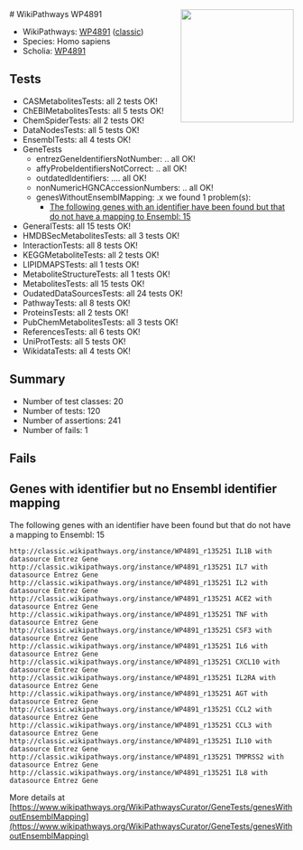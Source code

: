 <img style="float: right; width: 200px" src="https://upload.wikimedia.org/wikipedia/commons/thumb/8/83/Wplogo_with_text_500.png/640px-Wplogo_with_text_500.png" />
# WikiPathways WP4891

* WikiPathways: [WP4891](https://wikipathways.org/pathways/WP4891) ([classic](https://classic.wikipathways.org/instance/WP4891))
* Species: Homo sapiens
* Scholia: [WP4891](https://scholia.toolforge.org/wikipathways/WP4891)
## Tests
* CASMetabolitesTests: all 2 tests OK!
* ChEBIMetabolitesTests: all 5 tests OK!
* ChemSpiderTests: all 2 tests OK!
* DataNodesTests: all 5 tests OK!
* EnsemblTests: all 4 tests OK!
* GeneTests
    * entrezGeneIdentifiersNotNumber: .. all OK!
    * affyProbeIdentifiersNotCorrect: .. all OK!
    * outdatedIdentifiers: .... all OK!
    * nonNumericHGNCAccessionNumbers: .. all OK!
    * genesWithoutEnsemblMapping: .x we found 1 problem(s):
        * [The following genes with an identifier have been found but that do not have a mapping to Ensembl: 15](#c4e54312)
* GeneralTests: all 15 tests OK!
* HMDBSecMetabolitesTests: all 3 tests OK!
* InteractionTests: all 8 tests OK!
* KEGGMetaboliteTests: all 2 tests OK!
* LIPIDMAPSTests: all 1 tests OK!
* MetaboliteStructureTests: all 1 tests OK!
* MetabolitesTests: all 15 tests OK!
* OudatedDataSourcesTests: all 24 tests OK!
* PathwayTests: all 8 tests OK!
* ProteinsTests: all 2 tests OK!
* PubChemMetabolitesTests: all 3 tests OK!
* ReferencesTests: all 6 tests OK!
* UniProtTests: all 5 tests OK!
* WikidataTests: all 4 tests OK!


## Summary

* Number of test classes: 20
* Number of tests: 120
* Number of assertions: 241
* Number of fails: 1

## Fails

<a name="c4e54312" />

## Genes with identifier but no Ensembl identifier mapping

The following genes with an identifier have been found but that do not have a mapping to Ensembl: 15
```
http://classic.wikipathways.org/instance/WP4891_r135251 IL1B with datasource Entrez Gene
http://classic.wikipathways.org/instance/WP4891_r135251 IL7 with datasource Entrez Gene
http://classic.wikipathways.org/instance/WP4891_r135251 IL2 with datasource Entrez Gene
http://classic.wikipathways.org/instance/WP4891_r135251 ACE2 with datasource Entrez Gene
http://classic.wikipathways.org/instance/WP4891_r135251 TNF with datasource Entrez Gene
http://classic.wikipathways.org/instance/WP4891_r135251 CSF3 with datasource Entrez Gene
http://classic.wikipathways.org/instance/WP4891_r135251 IL6 with datasource Entrez Gene
http://classic.wikipathways.org/instance/WP4891_r135251 CXCL10 with datasource Entrez Gene
http://classic.wikipathways.org/instance/WP4891_r135251 IL2RA with datasource Entrez Gene
http://classic.wikipathways.org/instance/WP4891_r135251 AGT with datasource Entrez Gene
http://classic.wikipathways.org/instance/WP4891_r135251 CCL2 with datasource Entrez Gene
http://classic.wikipathways.org/instance/WP4891_r135251 CCL3 with datasource Entrez Gene
http://classic.wikipathways.org/instance/WP4891_r135251 IL10 with datasource Entrez Gene
http://classic.wikipathways.org/instance/WP4891_r135251 TMPRSS2 with datasource Entrez Gene
http://classic.wikipathways.org/instance/WP4891_r135251 IL8 with datasource Entrez Gene
```

More details at [https://www.wikipathways.org/WikiPathwaysCurator/GeneTests/genesWithoutEnsemblMapping](https://www.wikipathways.org/WikiPathwaysCurator/GeneTests/genesWithoutEnsemblMapping)

